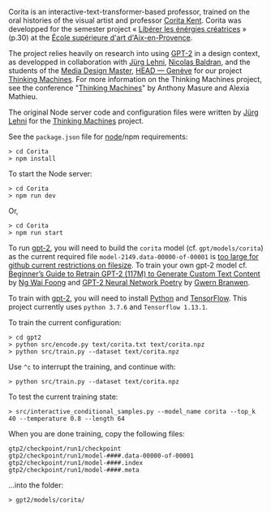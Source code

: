 Corita is an interactive-text-transformer-based professor, trained on the oral histories of the visual artist and professor [Corita Kent](https://en.wikipedia.org/wiki/Corita_Kent). Corita was developped for the semester project « [Libérer les énérgies créatrices](http://esaaix.fr/IMG/pdf/esaaix_livret__2019_2020__fevrier2_web_.pdf) » (p.30) at the [École supérieure d'art d'Aix-en-Provence](http://ecole-art-aix.fr).

The project relies heavily on research into using [GPT-2]() in a design context, as developped in collaboration with [Jürg Lehni](http://juerglehni.com), [Nicolas Baldran](https://www.hesge.ch/head/annuaire/nicolas-baldran), and the students of the [Media Design Master](https://www.hesge.ch/head/formations-recherche/master-en-media-design), [HEAD — Genève](https://www.hesge.ch/head/) for our project [Thinking Machines](https://github.com/abstractmachine/ThinkingMachines). For more information on the Thinking Machines project, see the conference "[Thinking Machines](http://www.anthonymasure.com/en/conferences/2020-01-thinking-machines-bal-paris)" by Anthony Masure and Alexia Mathieu.

The original Node server code and configuration files were written by [Jürg Lehni](http://juerglehni.com) for the [Thinking Machines](https://github.com/abstractmachine/ThinkingMachines) project.

See the `package.json` file for [node](http://nodejs.org/)/npm requirements:

```
> cd Corita
> npm install
```

To start the Node server:

```
> cd Corita
> npm run dev
```

Or,

```
> cd Corita
> npm run start
```

To run [gpt-2](https://openai.com/blog/better-language-models/), you will need to build the `corita` model (cf. `gpt/models/corita`) as the current required file `model-2149.data-00000-of-00001` is [too large for github current restrictions on filesize](https://help.github.com/en/github/managing-large-files/conditions-for-large-files). To train your own gpt-2 model cf. [Beginner’s Guide to Retrain GPT-2 (117M) to Generate Custom Text Content](https://medium.com/@ngwaifoong92/beginners-guide-to-retrain-gpt-2-117m-to-generate-custom-text-content-8bb5363d8b7f) by [Ng Wai Foong](https://medium.com/@ngwaifoong92) and [GPT-2 Neural Network Poetry](https://www.gwern.net/GPT-2) by [Gwern Branwen](https://www.gwern.net/).

To train with [gpt-2](https://openai.com/blog/better-language-models/), you will need to install [Python](https://www.python.org/downloads/) and [TensorFlow](https://www.tensorflow.org). This project currently uses `python 3.7.6` and `Tensorflow 1.13.1`.

To train the current configuration:

```
> cd gpt2
> python src/encode.py text/corita.txt text/corita.npz
> python src/train.py --dataset text/corita.npz
```

Use `^c` to interrupt the training, and continue with:

```
> python src/train.py --dataset text/corita.npz
```

To test the current training state:

```
> src/interactive_conditional_samples.py --model_name corita --top_k 40 --temperature 0.8 --length 64
```

When you are done training, copy the following files:

```
gtp2/checkpoint/run1/checkpoint
gtp2/checkpoint/run1/model-####.data-00000-of-00001
gtp2/checkpoint/run1/model-####.index
gtp2/checkpoint/run1/model-####.meta
```

...into the folder:

```
> gpt2/models/corita/
```
